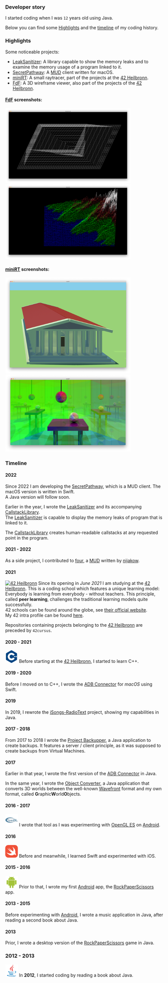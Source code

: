 ### Developer story
I started coding when I was `12` years old using Java.

Below you can find some [Highlights](#Highlights) and the [timeline](#Timeline) of my coding history. 

### Highlights
Some noticeable projects:
- [LeakSanitizer]: A library capable to show the memory leaks and to examine the memory usage of a program linked to it.
- [SecretPathway]: A [MUD] client written for macOS.
- [miniRT]: A small raytracer, part of the projects at the [42 Heilbronn].
- [FdF]: A 3D wireframe viewer, also part of the projects of the [42 Heilbronn].

#### [FdF] screenshots:
<p>
<img src="https://www.github.com/mhahnFr/42cursus-FdF/raw/main/screenshots/pylone.png" alt="pylone" width="400"/>
<img src="https://www.github.com/mhahnFr/42cursus-FdF/raw/main/screenshots/t2.png" alt="t2" width="400"/>
</p>

#### [miniRT] screenshots:
<p>
<img src="https://www.github.com/mhahnFr/42cursus-miniRT/raw/main/screenshots/hall.png" alt="Temple" width="400"/>
<img src="https://www.github.com/mhahnFr/42cursus-miniRT/raw/main/screenshots/reflection_room_wide_low.png" alt="Reflection room" width="400"/>
</p>

### Timeline

#### 2022
Since 2022 I am developing the [SecretPathway], which is a MUD client. The macOS version is written in Swift.  
A Java version will follow soon.

Earlier in the year, I wrote the [LeakSanitizer] and its accompanying [CallstackLibrary].  
The [LeakSanitizer] is capable to display the memory leaks of program that is linked to it.

The [CallstackLibrary] creates human-readable callstacks at any requested point in the program.

#### 2021 - 2022
As a side project, I contributed to [four], a [MUD] written by [nijakow].

#### 2021
<a href="" target="_blank" title="42 Heilbronn"> <img src="https://raw.githubusercontent.com/simple-icons/simple-icons/develop/icons/42.svg" alt="42 Heilbronn" width="40" height="40"/></a>
Since its opening in <i>June 2021</i> I am studying at the <a href="">42 Heilbronn</a>. This is a coding school which features a unique
learning model:<br>
Everybody is learning from everybody - without teachers. This principle, called <b>peer learning</b>, challenges the
traditional learning models quite successfully.<br>
42 schools can be found around the globe, see <a href="https://www.42heilbronn.de">their official website</a>.<br>
My 42 intra profile can be found <a href="https://profile.intra.42.fr/users/mhahn">here</a>.

Repositories containing projects belonging to the [42 Heilbronn] are preceded by `42cursus`.

#### 2020 - 2021
<a href="https://en.wikipedia.org/wiki/C%2B%2B" target="_blank" title="C++"> <img src="https://raw.githubusercontent.com/devicons/devicon/master/icons/cplusplus/cplusplus-plain.svg" alt="C++ Programming language" width="40" height="40"/></a>
Before starting at the <a href="https://www.42heilbronn.de/learncoderepeat">42 Heilbronn</a>, I started to learn C++.

#### 2019 - 2020
Before I moved on to C++, I wrote the [ADB Connector] for *macOS* using Swift.

#### 2019
In 2019, I rewrote the [iSongs-RadioText] project, showing my capabilities in Java.

#### 2017 - 2018
From 2017 to 2018 I wrote the [Project Backupper], a Java application to create backups. It features a server / client
principle, as it was supposed to create backups from Virtual Machines.

#### 2017
Earlier in that year, I wrote the first version of the [ADB Connector] in Java.

In the same year, I wrote the [Object Converter], a Java application that converts 3D worlds between the well-known
[Wavefront] format and my own format, called **G**raphic**W**orld**O**bjects.

#### 2016 - 2017
<a href="https://en.wikipedia.org/wiki/OpenGL" target="_blank" title="OpenGL"> <img src="https://github.com/devicons/devicon/raw/master/icons/opengl/opengl-original.svg" alt="OpenGL" width="40" height="40"/></a>
I wrote that tool as I was experimenting with <a href="https://en.wikipedia.org/wiki/OpenGL_ES">OpenGL ES</a> on <a href="https://developer.android.com">Android</a>.

#### 2016
<a href="https://www.swift.org/about" target="_blank" title="Swift"> <img src="https://raw.githubusercontent.com/tandpfun/skill-icons/main/icons/Swift.svg" alt="Swift Programming language" width="40" height="40"/></a>
Before and meanwhile, I learned Swift and experimented with iOS.

#### 2015 - 2016
<a href="https://developer.android.com" target="_blank" title="Android"> <img src="https://github.com/devicons/devicon/raw/master/icons/android/android-plain.svg" alt="Android" width="40" height="40"/></a>
Prior to that, I wrote my first <a href="https://developer.android.com">Android</a> app, the <a href="htps://www.github.com/mhahnFr/RockPaperScissors">RockPaperScissors</a> app.

#### 2013 - 2015
Before experimenting with [Android], I wrote a music application in Java, after reading a second book about Java.

#### 2013
Prior, I wrote a desktop version of the [RockPaperScissors] game in Java.

### 2012 - 2013
<a href="https://en.wikipedia.org/wiki/Java_(programming_language)" target="_blank" title="Java"> <img src="https://raw.githubusercontent.com/devicons/devicon/master/icons/java/java-original.svg" alt="Java Programming language" width="40" height="40"/></a>
In <b>2012</b>, I started coding by reading a book about Java.

[42 Heilbronn]: https://www.42heilbronn.de/learncoderepeat
[LeakSanitizer]: https://www.github.com/mhahnFr/LeakSanitizer
[SecretPathway]: https://www.github.com/mhahnFr/SecretPathway_macOS
[miniRT]: https://www.github.com/mhahnFr/42cursus-miniRT
[FdF]: https://www.github.com/mhahnFr/42cursus-FdF
[CallstackLibrary]: https://www.github.com/mhahnFr/CallstackLibrary
[four]: https://www.github.com/nijakow/four
[nijakow]: https://www.github.com/nijakow
[iSongs-RadioText]: https://www.github.com/mhahnFr/iSongs-RadioText
[ADB Connector]: https://www.github.com/mhahnFr/ADB_Connector_Mac
[Project Backupper]: https://www.github.com/mhahnFr/Project_Backupper
[Object Converter]: https://www.github.com/mhahnFr/Object_Converter
[RockPaperScissors]: htps://www.github.com/mhahnFr/RockPaperScissors
[MUD]: https://en.wikipedia.org/wiki/MUD
[OpenGL ES]: https://en.wikipedia.org/wiki/OpenGL_ES
[Android]: https://developer.android.com
[Wavefront]: https://en.wikipedia.org/wiki/Wavefront_.obj_file